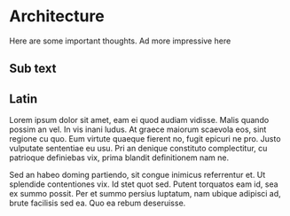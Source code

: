 # Architecture

Here are some important thoughts.  Ad more impressive here

## Sub text


## Latin

Lorem ipsum dolor sit amet, eam ei quod audiam vidisse. Malis quando possim an vel. In vis inani ludus. At graece maiorum scaevola eos, sint regione cu quo. Eum virtute quaeque fierent no, fugit epicuri ne pro. Justo vulputate sententiae eu usu. Pri an denique constituto complectitur, cu patrioque definiebas vix, prima blandit definitionem nam ne.

Sed an habeo doming partiendo, sit congue inimicus referrentur et. Ut splendide contentiones vix. Id stet quot sed. Putent torquatos eam id, sea ex summo possit. Per et summo persius luptatum, nam ubique adipisci ad, brute facilisis sed ea. Quo ea rebum deseruisse.
